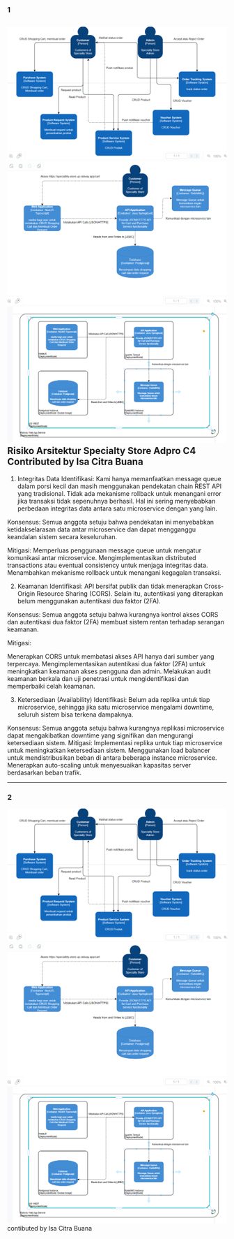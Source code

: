 ### 1
![](docs/context.png)
![](docs/container.png)
![](docs/deployment.png)
Risiko Arsitektur Specialty Store Adpro C4
Contributed by Isa Citra Buana
----------------------------------------------
1. Integritas Data
   Identifikasi: Kami hanya memanfaatkan message queue dalam porsi kecil dan masih menggunakan pendekatan chain REST API yang tradisional. Tidak ada mekanisme rollback untuk menangani error jika transaksi tidak sepenuhnya berhasil. Hal ini sering menyebabkan perbedaan integritas data antara satu microservice dengan yang lain.

Konsensus: 
Semua anggota setuju bahwa pendekatan ini menyebabkan ketidakselarasan data antar microservice dan dapat mengganggu keandalan sistem secara keseluruhan.


Mitigasi:
Memperluas penggunaan message queue untuk mengatur komunikasi antar microservice.
Mengimplementasikan distributed transactions atau eventual consistency untuk menjaga integritas data.
Menambahkan mekanisme rollback untuk menangani kegagalan transaksi.

2. Keamanan
   Identifikasi: API bersifat publik dan tidak menerapkan Cross-Origin Resource Sharing (CORS). Selain itu, autentikasi yang diterapkan belum menggunakan autentikasi dua faktor (2FA).

Konsensus: Semua anggota setuju bahwa kurangnya kontrol akses CORS dan autentikasi dua faktor (2FA) membuat sistem rentan terhadap serangan keamanan.

Mitigasi:

Menerapkan CORS untuk membatasi akses API hanya dari sumber yang terpercaya.
Mengimplementasikan autentikasi dua faktor (2FA) untuk meningkatkan keamanan akses pengguna dan admin.
Melakukan audit keamanan berkala dan uji penetrasi untuk mengidentifikasi dan memperbaiki celah keamanan.

3. Ketersediaan (Availability)
   Identifikasi: Belum ada replika untuk tiap microservice, sehingga jika satu microservice mengalami downtime, seluruh sistem bisa terkena dampaknya.

Konsensus:
Semua anggota setuju bahwa kurangnya replikasi microservice dapat mengakibatkan downtime yang signifikan dan mengurangi ketersediaan sistem.
Mitigasi:
Implementasi replika untuk tiap microservice untuk meningkatkan ketersediaan sistem.
Menggunakan load balancer untuk mendistribusikan beban di antara beberapa instance microservice.
Menerapkan auto-scaling untuk menyesuaikan kapasitas server berdasarkan beban trafik.


-----------------------------------------------------
### 2
![](docs/context.png)
![](docs/container.png)
![](docs/deployment.png)
contibuted by Isa Citra Buana